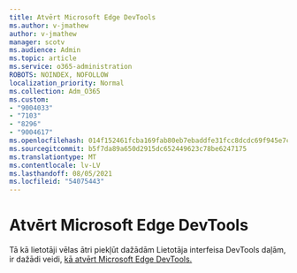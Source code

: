 ```yaml
---
title: Atvērt Microsoft Edge DevTools
ms.author: v-jmathew
author: v-jmathew
manager: scotv
ms.audience: Admin
ms.topic: article
ms.service: o365-administration
ROBOTS: NOINDEX, NOFOLLOW
localization_priority: Normal
ms.collection: Adm_O365
ms.custom:
- "9004033"
- "7103"
- "8296"
- "9004617"
ms.openlocfilehash: 014f152461fcba169fab80eb7ebaddfe31fcc8dcdc69f945e7ca318bd90a12a5
ms.sourcegitcommit: b5f7da89a650d2915dc652449623c78be6247175
ms.translationtype: MT
ms.contentlocale: lv-LV
ms.lasthandoff: 08/05/2021
ms.locfileid: "54075443"
---
```

# <a name="open-microsoft-edge-devtools"></a>Atvērt Microsoft Edge DevTools

Tā kā lietotāji vēlas ātri piekļūt dažādām Lietotāja interfeisa DevTools daļām, ir dažādi veidi, [kā atvērt Microsoft Edge DevTools.](https://go.microsoft.com/fwlink/?linkid=2135152)
